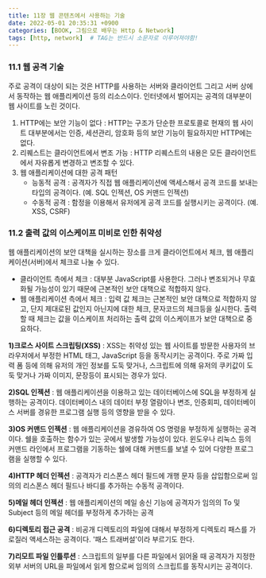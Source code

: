 ```yaml
---
title: 11장 웹 콘텐츠에서 사용하는 기술
date: 2022-05-01 20:35:31 +0900
categories: [BOOK, 그림으로 배우는 Http & Network]
tags: [http, network]  # TAG는 반드시 소문자로 이루어져야함!
---
```


### 11.1 웹 공격 기술
주로 공격이 대상이 되는 것은 HTTP를 사용하는 서버와 클라이언트 그리고 서버 상에서 동작하는 웹 애플리케이션 등의 리소스이다. 인터넷에서 벌어지는 공격의 대부분이 웹 사이트를 노린 것이다.

1. HTTP에는 보안 기능이 없다 : HTTP는 구조가 단순한 프로토콜로 현재의 웹 사이트 대부분에서는 인증, 세션관리, 암호화 등의 보안 기능이 필요하지만 HTTP에는 없다.
2. 리퀘스트는 클라이언트에서 변조 가능 : HTTP 리퀘스트의 내용은 모든 클라이언트에서 자유롭게 변경하고 변조할 수 있다.
3. 웹 애플리케이션에 대한 공격 패턴
   - 능동적 공격 : 공격자가 직접 웹 애플리케이션에 액세스해서 공격 코드를 보내는 타입의 공격이다. (예. SQL 인젝션, OS 커맨드 인젝션)
   - 수동적 공격 : 함정을 이용해서 유저에게 공격 코드를 실행시키는 공격이다. (예. XSS, CSRF)

### 11.2 출력 값의 이스케이프 미비로 인한 취약성
웹 애플리케이션의 보안 대책을 실시하는 장소를 크게 클라이언트에서 체크, 웹 애플리케이션(서버)에서 체크로 나눌 수 있다.

* 클라이언트 측에서 체크 : 대부분 JavaScript를 사용한다. 그러나 변조되거나 무효화될 가능성이 있기 때문에 근본적인 보안 대책으로 적합하지 않다.
* 웹 애플리케이션 측에서 체크 : 입력 값 체크는 근본적인 보안 대책으로 적합하지 않고, 단지 제대로된 값인지 아닌지에 대한 체크, 문자코드의 체크등을 실시한다. 출력할 때 체크는 값을 이스케이프 처리하는 출력 값의 이스케이프가 보안 대책으로 중요하다.

__1)크로스 사이트 스크립팅(XSS)__ : XSS는 취약성 있는 웹 사이트를 방문한 사용자의 브라우저에서 부정한 HTML 태그, JavaScript 등을 동작시키는 공격이다.
주로 가짜 입력 폼 등에 의해 유저의 개인 정보를 도둑 맞거나, 스크립트에 의해 유저의 쿠키값이 도둑 맞거나 가짜 이미지, 문장등이 표시되는 경우가 있다.

__2)SQL 인젝션__ : 웹 애플리케이션을 이용하고 있는 데이터베이스에 SQL을 부정하게 실행하는 공격이다. 데이터베이스 내의 데이터 부정 열람이나 변조, 인증회피, 데이터베이스 서버를 경유한 프로그램 실행 등의 영향을 받을 수 있다.

__3)OS 커맨드 인젝션__ : 웹 애플리케이션을 경유하여 OS 명령을 부정하게 실행하는 공격이다. 쉘을 호출하는 함수가 있는 곳에서 발생할 가능성이 있다. 윈도우나 리눅스 등의 커맨드 라인에서 프로그램을 기동하는 쉘에 대해 커맨드를 보낼 수 있어 다양한 프로그램을 실행할 수 있다.

__4)HTTP 헤더 인젝션__ : 공격자가 리스폰스 헤더 필드에 개행 문자 등을 삽입함으로써 임의의 리스폰스 헤더 필드나 바디를 추가하는 수동적 공격이다.

__5)메일 헤더 인젝션__ : 웹 애플리케이션의 메일 송신 기능에 공격자가 임의의 To 및 Subject 등의 메일 헤더를 부정하게 추가하는 공격

__6)디렉토리 접근 공격__ : 비공개 디렉토리의 파일에 대해서 부정하게 디렉토리 패스를 가로질러 액세스하는 공격이다. '패스 트래버설'이라 부르기도 한다.

__7)리모트 파일 인틀루션__ : 스크립트의 일부를 다른 파일에서 읽어올 때 공격자가 지정한 외부 서버의 URL을 파일에서 읽게 함으로써 임의의 스크립트를 동작시키는 공격이다.
